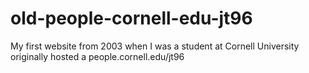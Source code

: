 # old-people-cornell-edu-jt96
My first website from 2003 when I was a student at Cornell University originally hosted a people.cornell.edu/jt96

